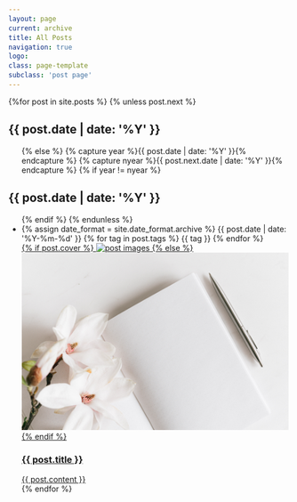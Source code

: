 ```yaml
---
layout: page
current: archive
title: All Posts
navigation: true
logo:
class: page-template
subclass: 'post page'
---
```


<article class="archive-list">
    {%for post in site.posts %}
        {% unless post.next %}
            <h2>{{ post.date | date: '%Y' }}</h2>
            <ul>
        {% else %}
            {% capture year %}{{ post.date | date: '%Y' }}{% endcapture %}
            {% capture nyear %}{{ post.next.date | date: '%Y' }}{% endcapture %}
            {% if year != nyear %}
                </ul>
                <h2>{{ post.date | date: '%Y' }}</h2>
                <ul>
            {% endif %}
        {% endunless %}
        <li>
            <div class="post-info">
                {% assign date_format = site.date_format.archive %}
                <span class="post-date">{{ post.date | date: '%Y-%m-%d' }}</span>
                {% for tag in post.tags %}
                <span class="tag">{{ tag }}</span>
                {% endfor %}
            </div>
            <a href=".{{ post.url }}">
                {% if post.cover %}
                <img src="{{ post.cover }}" alt="post images">
                {% else %}
                <img src="assets/images/default.jpg" alt="default">
                {% endif %}
                <div class="archive-item-right">
                    <h3>{{ post.title }}</h3>
                    <div class="archive-item-content">{{ post.content }}</div>
                </div>
            </a>
        </li>
    {% endfor %}
</ul>
</article>